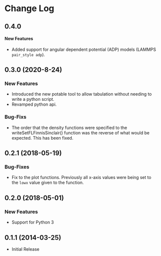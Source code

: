 # Change Log

## 0.4.0

#### New Features

* Added support for angular dependent potential (ADP) models (LAMMPS `pair_style adp`).

## 0.3.0 (2020-8-24)
### New Features

* Introduced the new potable tool to allow tabulation without needing to write a python script.
* Revamped python api.

### Bug-Fixs

* The order that the density functions were specified to the writeSetFLFinnisSinclair() function was the reverse of what would be expected. This has been fixed.

## 0.2.1 (2018-05-19)
### Bug-Fixes

* Fix to the plot functions. Previously all x-axis values were being set to the `lowx` value given to the function.

## 0.2.0 (2018-05-01)
### New Features

* Support for Python 3

## 0.1.1 (2014-03-25)

* Initial Release

